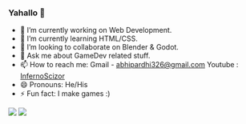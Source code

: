 ### Yahallo 👋

- 🔭 I’m currently working on Web Development.
- 🌱 I’m currently learning HTML/CSS.
- 👯 I’m looking to collaborate on Blender & Godot.
- 💬 Ask me about GameDev related stuff.
- 📫 How to reach me: Gmail - abhipardhi326@gmail.com Youtube : [InfernoScizor](https://www.youtube.com/channel/UC6brFApRN51tU6x4LHakCOA/featured)
- 😄 Pronouns: He/His
- ⚡ Fun fact: I make games :)


<img src="https://github-readme-stats.vercel.app/api?username=AbhishekPardhi&show_icons=true&theme=radical">
<img src="https://github-readme-stats.vercel.app/api/top-langs/?username=AbhishekPardhi&layout=compact&langs_count=8&theme=radical">
<!-- <img src="https://github-readme-stats.vercel.app/api?username=AbhishekPardhi&&show_icons=true&title_color=ffffff&icon_color=bb2acf&text_color=daf7dc&bg_color=151515"> -->
<!-- [![Readme Card](https://github-readme-stats.vercel.app/api/pin/?username=anuraghazra&repo=github-readme-stats)](https://github.com/anuraghazra/github-readme-stats) -->
